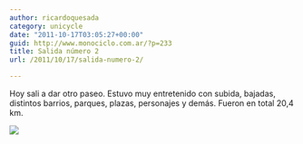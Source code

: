 ```yaml
---
author: ricardoquesada
category: unicycle
date: "2011-10-17T03:05:27+00:00"
guid: http://www.monociclo.com.ar/?p=233
title: Salida número 2
url: /2011/10/17/salida-numero-2/

---
```

Hoy sali a dar otro paseo. Estuvo muy entretenido con subida, bajadas, distintos barrios, parques, plazas, personajes y demás. Fueron en total 20,4 km.

[![](http://www.monociclo.com.ar/blog/wp-content/uploads/2011/10/Screen-shot-2011-10-16-at-3.44.32-PM-1024x650.png)](http://www.monociclo.com.ar/blog/wp-content/uploads/2011/10/Screen-shot-2011-10-16-at-3.44.32-PM.png)
